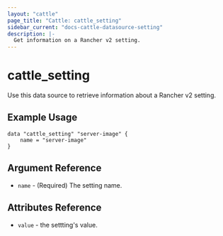 ```yaml
---
layout: "cattle"
page_title: "Cattle: cattle_setting"
sidebar_current: "docs-cattle-datasource-setting"
description: |-
  Get information on a Rancher v2 setting.
---
```


# cattle\_setting

Use this data source to retrieve information about a Rancher v2 setting.

## Example Usage

```
data "cattle_setting" "server-image" {
    name = "server-image"
}
```

## Argument Reference

 * `name` - (Required) The setting name.

## Attributes Reference

 * `value` - the settting's value.
